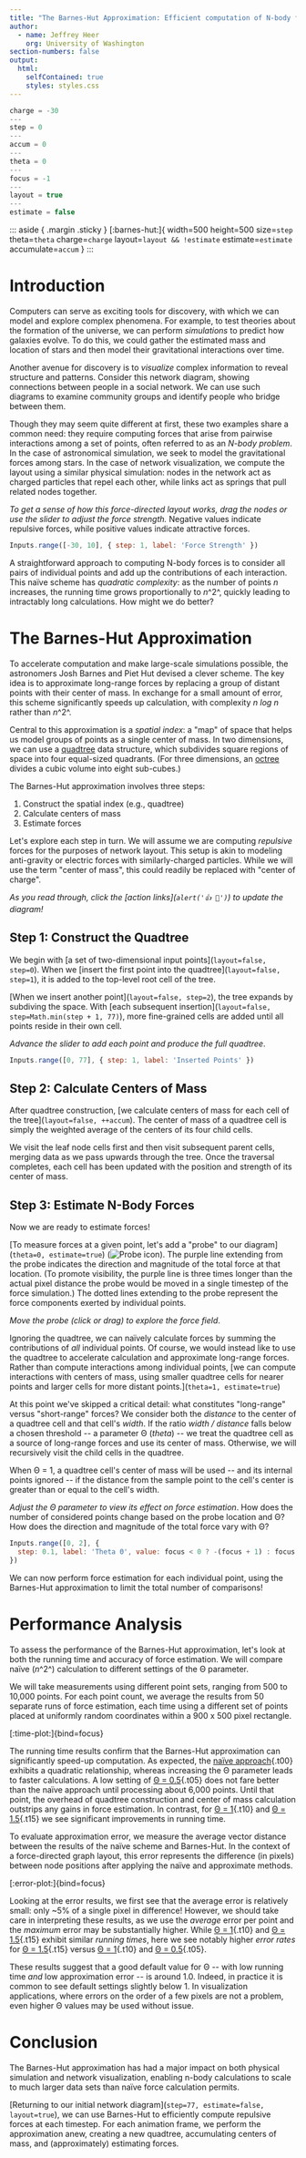 ```yaml
---
title: "The Barnes-Hut Approximation: Efficient computation of N-body forces"
author:
  - name: Jeffrey Heer
    org: University of Washington
section-numbers: false
output:
  html:
    selfContained: true
    styles: styles.css
---
```


~~~ js { hide=true }
charge = -30
---
step = 0
---
accum = 0
---
theta = 0
---
focus = -1
---
layout = true
---
estimate = false
~~~

::: aside { .margin .sticky }
[:barnes-hut:]{
  width=500
  height=500
  size=`step`
  theta=`theta`
  charge=`charge`
  layout=`layout && !estimate`
  estimate=`estimate`
  accumulate=`accum`
}
:::

# Introduction

Computers can serve as exciting tools for discovery, with which we can
model and explore complex phenomena. For example, to test theories about
the formation of the universe, we can perform _simulations_ to predict
how galaxies evolve. To do this, we could gather the estimated mass and
location of stars and then model their gravitational interactions over time.

Another avenue for discovery is to _visualize_ complex information to
reveal structure and patterns. Consider this network diagram, showing
connections between people in a social network. We can use such diagrams
to examine community groups and identify people who bridge between them.

Though they may seem quite different at first, these two examples share
a common need: they require computing forces that arise from pairwise
interactions among a set of points, often referred to as an _N-body problem_.
In the case of astronomical simulation, we seek to model the
gravitational forces among stars. In the case of network visualization,
we compute the layout using a similar physical simulation:
nodes in the network act as charged particles that repel each other, while
links act as springs that pull related nodes together.

_To get a sense of how this force-directed layout works, drag the nodes or
use the slider to adjust the force strength._ Negative values indicate
repulsive forces, while positive values indicate attractive forces.

~~~ js {bind=charge}
Inputs.range([-30, 10], { step: 1, label: 'Force Strength' })
~~~

A straightforward approach to computing N-body forces is to consider all
pairs of individual points and add up the contributions of each
interaction. This naïve scheme has _quadratic complexity_: as the number
of points _n_ increases, the running time grows proportionally
to _n_^2^, quickly leading to intractably long calculations.
How might we do better?

# The Barnes-Hut Approximation

To accelerate computation and make large-scale simulations possible, the
astronomers Josh Barnes and Piet Hut devised a clever scheme.
The key idea is to approximate long-range
forces by replacing a group of distant points with their center
of mass. In exchange for a small amount of error,
this scheme significantly speeds up calculation, with
complexity _n log n_ rather than _n_^2^.

Central to this approximation is a _spatial index_: a "map" of space that helps
us model groups of points as a single center of mass. In two dimensions, we can
use a [quadtree](https://en.wikipedia.org/wiki/Quadtree) data structure, which
subdivides square regions of space into four equal-sized quadrants.
(For three dimensions,  an [octree](https://en.wikipedia.org/wiki/Octree)
divides a cubic volume into eight sub-cubes.)

The Barnes-Hut approximation involves three steps:

1. Construct the spatial index (e.g., quadtree)
2. Calculate centers of mass
3. Estimate forces

Let's explore each step in turn. We will assume we are computing _repulsive_
forces for the purposes of network layout. This setup is akin to modeling
anti-gravity or electric forces with similarly-charged particles. While we
will use the term "center of mass", this could readily
be replaced with "center of charge".

_As you read through, click the [action links](`alert('👍 🎉')`)
to update the diagram!_

## Step 1: Construct the Quadtree

We begin with [a set of two-dimensional input points](`layout=false, step=0`).
When we [insert the first point into the quadtree](`layout=false, step=1`),
it is added to the top-level root cell of the tree.

[When we insert another point](`layout=false, step=2`),
the tree expands by subdiving the space.
With [each subsequent insertion](`layout=false, step=Math.min(step + 1, 77)`),
more fine-grained cells are added until all points reside in their own cell.

_Advance the slider to add each point and produce the full quadtree_.

~~~ js {bind=step}
Inputs.range([0, 77], { step: 1, label: 'Inserted Points' })
~~~

## Step 2: Calculate Centers of Mass

After quadtree construction, [we calculate centers of mass for
each cell of the tree](`layout=false, ++accum`).
The center of mass of a quadtree cell is simply the weighted
average of the centers of its four child cells.

We visit the leaf node cells first and then visit subsequent parent
cells, merging data as we pass upwards through the tree.
Once the traversal completes, each cell has been updated with the
position and strength of its center of mass.

## Step 3: Estimate N-Body Forces

Now we are ready to estimate forces!

[To measure forces at a given point, let's add a "probe" to our
diagram](`theta=0, estimate=true`) (![Probe icon](probe.svg)). The purple
line extending from the probe indicates the direction and magnitude of
the total force at that location. (To promote visibility,
the purple line is three times longer than the actual
pixel distance the probe would be moved in a single timestep of
the force simulation.) The dotted lines extending to the probe
represent the force components exerted by individual points.

_Move the probe (click or drag) to explore the force field_.

Ignoring the quadtree, we can naïvely calculate forces by summing the
contributions of _all_ individual points. Of course, we would instead like
to use the quadtree to accelerate calculation and approximate long-range
forces. Rather than compute interactions among individual
points, [we can compute interactions with centers of mass, using smaller
quadtree cells for nearer points and larger cells for more distant
points.](`theta=1, estimate=true`)

At this point we've skipped a critical detail: what constitutes
"long-range" versus "short-range" forces? We consider both
the _distance_ to the center of a quadtree cell and that cell's _width_.
If the ratio _width / distance_ falls below a chosen threshold
-- a parameter Θ (_theta_) -- we treat the quadtree cell as a
source of long-range forces and use its center of mass.
Otherwise, we will recursively visit the child cells in the quadtree.

When Θ = 1, a quadtree cell's center of mass will be used -- and its
internal points ignored -- if the distance from the sample point to the
cell's center is greater than or equal to the cell's width.

_Adjust the Θ parameter to view its effect on force estimation_. How does
the number of considered points change based on the probe location and Θ?
How does the direction and magnitude of the total force vary with Θ?

~~~ js { bind-set=theta }
Inputs.range([0, 2], {
  step: 0.1, label: 'Theta Θ', value: focus < 0 ? -(focus + 1) : focus
})
~~~

We can now perform force estimation for each individual point, using the
Barnes-Hut approximation to limit the total number of comparisons!

# Performance Analysis

To assess the performance of the Barnes-Hut approximation, let's look at
both the running time and accuracy of force estimation. We will compare
naïve (_n_^2^) calculation to different settings of the Θ parameter.

We will take measurements using different point sets,
ranging from 500 to 10,000 points. For each point count,
we average the results from 50 separate runs of force estimation,
each time using a different set of points placed at uniformly
random coordinates within a 900 x 500 pixel rectangle.

[:time-plot:]{bind=focus}

The running time results confirm that the Barnes-Hut approximation can
significantly speed-up computation.
As expected, the [naïve approach](`focus=0`){.t00} exhibits a quadratic
relationship, whereas increasing the Θ parameter leads to faster
calculations. A low setting of [Θ = 0.5](`focus=0.5`){.t05} does not fare
better than the naïve approach until processing about 6,000 points.
Until that point, the overhead of quadtree construction and center of mass
calculation outstrips any gains in force estimation.
In contrast, for [Θ = 1](`focus=1`){.t10} and [Θ = 1.5](`focus=1.5`){.t15}
we see significant improvements in running time.

To evaluate approximation error, we measure the average vector
distance between the results of the naïve scheme and Barnes-Hut.
In the context of a force-directed graph layout, this error
represents the difference (in pixels) between node positions after
applying the naïve and approximate methods.

[:error-plot:]{bind=focus}

Looking at the error results, we first see that the average error is
relatively small: only ~5% of a single pixel in difference! However, we should
take care in interpreting these results, as we use the _average_ error per
point and the _maximum_ error may be substantially higher.
While [Θ = 1](`focus=1`){.t10} and [Θ = 1.5](`focus=1.5`){.t15} exhibit
similar _running times_, here we see notably higher _error rates_ for
[Θ = 1.5](`focus=1.5`){.t15} versus [Θ = 1](`focus=1`){.t10}
and [Θ = 0.5](`focus=0.5`){.t05}.

These results suggest that a good default value for Θ -- with low
running time _and_ low approximation error -- is around 1.0.
Indeed, in practice it is common to see default settings slightly below 1.
In visualization applications, where errors on the order of a few pixels
are not a problem, even higher Θ values may be used without issue.

# Conclusion

The Barnes-Hut approximation has had a major impact on both physical
simulation and network visualization, enabling n-body calculations
to scale to much larger data sets than naïve force calculation permits.

[Returning to our initial network diagram](`step=77, estimate=false, layout=true`),
we can use Barnes-Hut to efficiently compute repulsive forces at each timestep.
For each animation frame, we perform the approximation anew, creating a new
quadtree, accumulating centers of mass, and (approximately) estimating forces.
